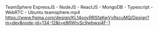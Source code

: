 TeamSphere
ExpressJS - NodeJS - ReactJS - MongoDB - Typescript - WebRTC - Ubuntu
teamsphere.mp4
https://www.figma.com/design/KL14oovRRSfaKwVy9scuMQ/Design?m=dev&node-id=134-12&t=e86WtvSc9wbwsi4F-1